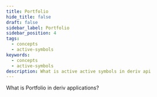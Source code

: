 ```yaml
---
title: Portfolio
hide_title: false
draft: false
sidebar_label: Portfolio
sidebar_position: 4
tags:
  - concepts
  - active-symbols
keywords:
  - concepts
  - active-symbols
description: What is active active symbols in deriv api
---
```


What is Portfolio in deriv applications?
